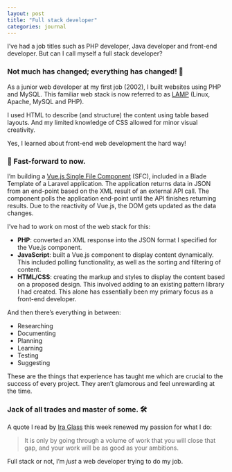```yaml
---
layout: post
title: "Full stack developer"
categories: journal
---
```


I’ve had a job titles such as PHP developer, Java developer and front-end developer. But can I call myself a full stack developer?

### Not much has changed; everything has changed! 🤯

As a junior web developer at my first job (2002), I built websites using PHP and MySQL. This familiar web stack is now
referred to as [LAMP](https://en.wikipedia.org/wiki/LAMP_(software_bundle)) (Linux, Apache, MySQL and PHP).

I used HTML to describe (and structure) the content using table based layouts. And my limited knowledge of CSS allowed
for minor visual creativity.

Yes, I learned about front-end web development the hard way!

### 🚀 Fast-forward to now.

I’m building a [Vue.js Single File Component](https://vuejs.org/v2/guide/single-file-components.html) (SFC), included in
a Blade Template of a Laravel application. The application returns data in JSON from an end-point based on the XML
result of an external API call. The component polls the application end-point until the API finishes returning results.
Due to the reactivity of Vue.js, the DOM gets updated as the data changes.

I’ve had to work on most of the web stack for this:

- **PHP**: converted an XML response into the JSON format I specified for the Vue.js component.
- **JavaScript**: built a Vue.js component to display content dynamically. This included polling
functionality, as well as the sorting and filtering of content.
- **HTML/CSS**: creating the markup and styles to display the content based on a proposed design. This involved adding
to an existing pattern library I had created. This alone has essentially been my primary focus as a front-end developer.

And then there’s everything in between:

- Researching
- Documenting
- Planning
- Learning
- Testing
- Suggesting

These are the things that experience has taught me which are crucial to the success of every project. They aren’t
glamorous and feel unrewarding at the time.

### Jack of all trades and master of some. 🛠

A quote I read by [Ira Glass](https://www.youtube.com/watch?v=91FQKciKfHI) this week renewed my passion for what I do:

> It is only by going through a volume of work that you will close that gap, and your work will be as good as your
ambitions.

Full stack or not, I’m _just_ a web developer trying to do my job.
